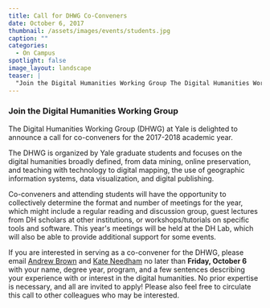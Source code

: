 ```yaml
---
title: Call for DHWG Co-Conveners
date: October 6, 2017
thumbnail: /assets/images/events/students.jpg
caption: ""
categories: 
  - On Campus
spotlight: false 
image_layout: landscape
teaser: |
  "Join the Digital Humanities Working Group The Digital Humanities Working Group (DHWG) at Yale is delighted to announce a call for co-conveners for the 2017-2018 academic year. The DHWG is organized..."
---
```


### Join the Digital Humanities Working Group
   
The Digital Humanities Working Group (DHWG) at Yale is delighted to announce a call for co-conveners for the 2017-2018 academic year.
   
The DHWG is organized by Yale graduate students and focuses on the digital humanities broadly defined, from data mining, online preservation, and teaching with technology to digital mapping, the use of geographic information systems, data visualization, and digital publishing.
   
Co-conveners and attending students will have the opportunity to collectively determine the format and number of meetings for the year, which might include a regular reading and discussion group, guest lectures from DH scholars at other institutions, or workshops/tutorials on specific tools and software. This year's meetings will be held at the DH Lab, which will also be able to provide additional support for some events.
  
If you are interested in serving as a co-convener for the DHWG, please email [Andrew Brown](mailto:andrew.s.brown@yale.edu?subject=DHWG) and [Kate Needham](mailto:kate.needham@yale.edu?subject=DHWG) no later than **Friday, October 6** with your name, degree year, program, and a few sentences describing your experience with or interest in the digital humanities. No prior expertise is necessary, and all are invited to apply! Please also feel free to circulate this call to other colleagues who may be interested.